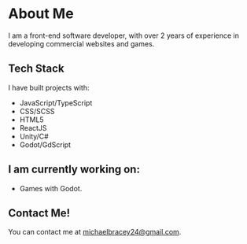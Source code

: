 # About Me
I am a front-end software developer, with over 2 years of experience in developing commercial websites and games.

## Tech Stack
I have built projects with:

* JavaScript/TypeScript
* CSS/SCSS
* HTML5
* ReactJS
* Unity/C#
* Godot/GdScript

## I am currently working on:

* Games with Godot.

## Contact Me!

You can contact me at michaelbracey24@gmail.com.
